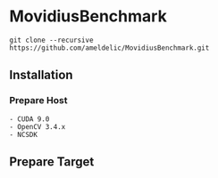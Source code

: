 
# MovidiusBenchmark

`git clone --recursive https://github.com/ameldelic/MovidiusBenchmark.git`

## Installation
### Prepare Host
	- CUDA 9.0
	- OpenCV 3.4.x
	- NCSDK

## Prepare Target
	
